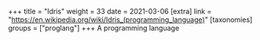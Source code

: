 +++
title = "Idris"
weight = 33
date = 2021-03-06
[extra]
link = "https://en.wikipedia.org/wiki/Idris_(programming_language)"
[taxonomies]
groups = ["proglang"]
+++
A programming language

